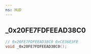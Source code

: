 ```yaml
---
ns: HUD
---
```

## _0x20FE7FDFEEAD38C0

```c
// 0x20FE7FDFEEAD38C0 0xCE36E3FE
void _0x20FE7FDFEEAD38C0();
```



